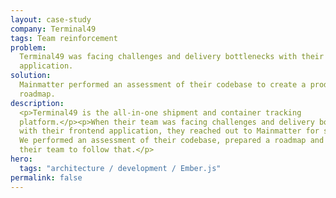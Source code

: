 ```yaml
---
layout: case-study
company: Terminal49
tags: Team reinforcement
problem:
  Terminal49 was facing challenges and delivery bottlenecks with their frontend
  application.
solution:
  Mainmatter performed an assessment of their codebase to create a product
  roadmap.
description:
  <p>Terminal49 is the all-in-one shipment and container tracking
  platform.</p><p>When their team was facing challenges and delivery bottlenecks
  with their frontend application, they reached out to Mainmatter for support.
  We performed an assessment of their codebase, prepared a roadmap and supported
  their team to follow that.</p>
hero:
  tags: "architecture / development / Ember.js"
permalink: false
---
```


